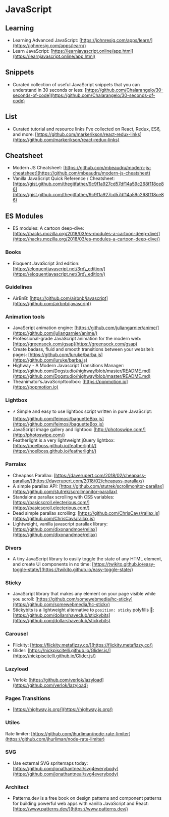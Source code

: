 # JavaScript

## Learning 

* Learning Advanced JavaScript: [https://johnresig.com/apps/learn/](https://johnresig.com/apps/learn/)
* Learn JavaScript: [https://learnjavascript.online/app.html](https://learnjavascript.online/app.html)

## Snippets

* Curated collection of useful JavaScript snippets that you can understand in 30 seconds or less: [https://github.com/Chalarangelo/30-seconds-of-code](https://github.com/Chalarangelo/30-seconds-of-code)


## List

* Curated tutorial and resource links I've collected on React, Redux, ES6, and more: [https://github.com/markerikson/react-redux-links](https://github.com/markerikson/react-redux-links)

## Cheatsheet

* Modern JS Cheatsheet: [https://github.com/mbeaudru/modern-js-cheatsheet](https://github.com/mbeaudru/modern-js-cheatsheet)
* Vanilla JavaScript Quick Reference / Cheatsheet: [https://gist.github.com/thegitfather/9c9f1a927cd57df14a59c268f118ce86](https://gist.github.com/thegitfather/9c9f1a927cd57df14a59c268f118ce86)

## ES Modules

* ES modules: A cartoon deep-dive: [https://hacks.mozilla.org/2018/03/es-modules-a-cartoon-deep-dive/](https://hacks.mozilla.org/2018/03/es-modules-a-cartoon-deep-dive/)

### Books

* Eloquent JavaScript 3rd edition: [https://eloquentjavascript.net/3rd\_edition/](https://eloquentjavascript.net/3rd\_edition/)

### Guidelines

* AirBnB: [https://github.com/airbnb/javascript](https://github.com/airbnb/javascript)

### Animation tools

* JavaScript animation engine: [https://github.com/juliangarnier/anime/](https://github.com/juliangarnier/anime/)
* Professional-grade JavaScript animation for the modern web: [https://greensock.com/gsap](https://greensock.com/gsap)
* Create badass, fluid and smooth transitions between your website’s pages: [https://github.com/luruke/barba.js](https://github.com/luruke/barba.js)
* Highway - A Modern Javascript Transitions Manager: [https://github.com/Dogstudio/highway/blob/master/README.md](https://github.com/Dogstudio/highway/blob/master/README.md)
* Theanimator’sJavaScripttoolbox: [https://popmotion.io](https://popmotion.io)

### Lightbox

* ⚡ Simple and easy to use lightbox script written in pure JavaScript: [https://github.com/feimosi/baguetteBox.js](https://github.com/feimosi/baguetteBox.js)
* JavaScript image gallery and lightbox: [http://photoswipe.com/](http://photoswipe.com/)
* Featherlight is a very lightweight jQuery lightbox: [https://noelboss.github.io/featherlight/](https://noelboss.github.io/featherlight/)

### Parralax

* Cheapass Parallax: [https://daverupert.com/2018/02/cheapass-parallax/](https://daverupert.com/2018/02/cheapass-parallax/)
* A simple parallax API: [https://github.com/stutrek/scrollmonitor-parallax](https://github.com/stutrek/scrollmonitor-parallax)
* Standalone parallax scrolling with CSS variables: [https://basicscroll.electerious.com/](https://basicscroll.electerious.com/)
* Dead simple parallax scrolling: [https://github.com/ChrisCavs/rallax.js](https://github.com/ChrisCavs/rallax.js)
* Lightweight, vanilla javascript parallax library: [https://github.com/dixonandmoe/rellax](https://github.com/dixonandmoe/rellax)

### Divers

* A tiny JavaScript library to easily toggle the state of any HTML element, and create UI components in no time: [https://twikito.github.io/easy-toggle-state/](https://twikito.github.io/easy-toggle-state/)

### Sticky

* JavaScript library that makes any element on your page visible while you scroll: [https://github.com/somewebmedia/hc-sticky](https://github.com/somewebmedia/hc-sticky)
* Stickybits is a lightweight alternative to `position: sticky` polyfills 🍬: [https://github.com/dollarshaveclub/stickybits](https://github.com/dollarshaveclub/stickybits)

### Carousel

* Flickity: [https://flickity.metafizzy.co/](https://flickity.metafizzy.co/)
* Glider: [https://nickpiscitelli.github.io/Glider.js/](https://nickpiscitelli.github.io/Glider.js/)

### Lazyload

* Verlok: [https://github.com/verlok/lazyload](https://github.com/verlok/lazyload)

### Pages Transitions

* [https://highway.js.org/](https://highway.js.org/)

### Utiles

Rate limiter: [https://github.com/jhurliman/node-rate-limiter](https://github.com/jhurliman/node-rate-limiter)

### SVG

* Use external SVG spritemaps today: [https://github.com/jonathantneal/svg4everybody](https://github.com/jonathantneal/svg4everybody)

### Architect

* Patterns.dev is a free book on design patterns and component patterns for building powerful web apps with vanilla JavaScript and React: [https://www.patterns.dev/](https://www.patterns.dev/)
